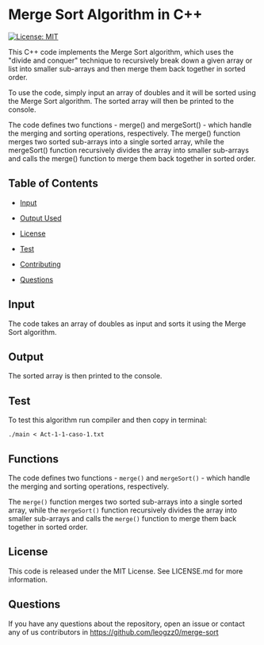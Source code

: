# Merge Sort Algorithm in C++
[![License: MIT](https://img.shields.io/badge/License-MIT-yellow.svg)](https://opensource.org/licenses/MIT)

This C++ code implements the Merge Sort algorithm, which uses the "divide and conquer" technique to recursively break down a given array or list into smaller sub-arrays and then merge them back together in sorted order.

To use the code, simply input an array of doubles and it will be sorted using the Merge Sort algorithm. The sorted array will then be printed to the console.

The code defines two functions - merge() and mergeSort() - which handle the merging and sorting operations, respectively. The merge() function merges two sorted sub-arrays into a single sorted array, while the mergeSort() function recursively divides the array into smaller sub-arrays and calls the merge() function to merge them back together in sorted order.

## Table of Contents 

- [Input](#input)

- [Output Used](#output)

- [License](#license)

- [Test](#test)

- [Contributing](#contributing)

- [Questions](#questions)

## Input

The code takes an array of doubles as input and sorts it using the Merge Sort algorithm.

## Output

The sorted array is then printed to the console.

## Test
To test this algorithm run compiler and then copy in terminal:
```
./main < Act-1-1-caso-1.txt
```

## Functions

The code defines two functions - `merge()` and `mergeSort()` - which handle the merging and sorting operations, respectively. 

The `merge()` function merges two sorted sub-arrays into a single sorted array, while the `mergeSort()` function recursively divides the array into smaller sub-arrays and calls the `merge()` function to merge them back together in sorted order.

## License

This code is released under the MIT License. See LICENSE.md for more information.

## Questions

If you have any questions about the repository, open an issue or contact any of us contributors in https://github.com/leogzz0/merge-sort
